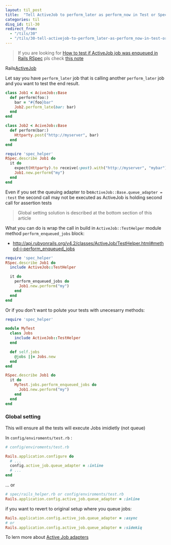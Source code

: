 ```yaml
---
layout: til_post
title:  "Tell ActiveJob to perform_later as perform_now in Test or Spec"
categories: til
disq_id: til-30
redirect_from: 
  - "/tils/30"
  - "/tils/30-tell-activejob-to-perform_later-as-perform_now-in-test-or-spec"
---
```


> If you are looking for [How to test if ActiveJob job was enqueued in Rails RSpec](https://blog.eq8.eu/til/how-to-test-if-activejob-job-was-enqueued-in-rails-rspec.html) pls check [this note](https://blog.eq8.eu/til/how-to-test-if-activejob-job-was-enqueued-in-rails-rspec.html)



Rails[ActiveJob](http://edgeguides.rubyonrails.org/active_job_basics.html)

Let say you have `perform_later` job that is calling another
`perform_later` job and you want to test the end result.

```ruby
class Job1 < AciveJob::Base
  def perform(foo:)
    bar = "#{foo}bar"
    Job2.perform_late(bar: bar)
  end
end

class Job2 < AciveJob::Base
  def perform(bar:)
    Httparty.post("http://myserver", bar)
  end
end

require 'spec_helper'
RSpec.describe Job1 do
  it do
    expect(Httparty).to receive(:post).with("http://myserver", "mybar")
    Job1.new.perform("my")
  end
end
```

Even if you set the queuing adapter to be`ActiveJob::Base.queue_adapter = :test`
the second call may not be executed as ActiveJob is holding second call
for assertion tests

> Global setting solution is described at the bottom section of this article


What you can do is wrap the call in build in `ActiveJob::TestHelper` module
method `perform_enqueued_jobs` block:

* <http://api.rubyonrails.org/v4.2/classes/ActiveJob/TestHelper.html#method-i-perform_enqueued_jobs>

```ruby
require 'spec_helper'
RSpec.describe Job1 do
  include ActiveJob::TestHelper

  it do
    perform_enqueued_jobs do
      Job1.new.perform("my")
    end
  end
end
```

Or if you don't want to polute your tests with unecesarry methods:


```ruby
require 'spec_helper'

module MyTest
  class Jobs
    include ActiveJob::TestHelper
  end

  def self.jobs
    @jobs ||= Jobs.new
  end
end

RSpec.describe Job1 do
  it do
    MyTest.jobs.perform_enqueued_jobs do
      Job1.new.perform("my")
    end
  end
end
```

### Global setting

This will ensure all the tests will execute Jobs imidietly (not queue)

In `config/enviroments/test.rb` :


```ruby
# config/enviroments/test.rb

Rails.application.configure do
  # ...
  config.active_job.queue_adapter = :inline
  # ...
end
```

... or

```ruby
# spec/rails_helper.rb or config/enviroments/test.rb
Rails.application.config.active_job.queue_adapter = :inline
```

if you want to revert to original setup where you queue jobs:

```ruby
Rails.application.config.active_job.queue_adapter = :async
# or
Rails.application.config.active_job.queue_adapter = :sidekiq
```

To lern more about [Active Job adapters](https://api.rubyonrails.org/classes/ActiveJob/QueueAdapters.html)

